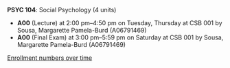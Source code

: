 **PSYC 104**: Social Psychology (4 units)

- **A00** (Lecture) at 2:00 pm–4:50 pm on Tuesday, Thursday at CSB 001 by Sousa, Margarette Pamela-Burd (A06791469)
- **A00** (Final Exam) at 3:00 pm–5:59 pm on Saturday at CSB 001 by Sousa, Margarette Pamela-Burd (A06791469)

[Enrollment numbers over time](./PSYC104.tsv)
